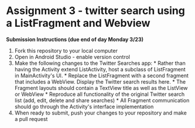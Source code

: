 # Assignment 3 - twitter search using a ListFragment and Webview 
**Submission Instructions (due end of day Monday 3/23)**
  1. Fork this repository to your local computer
  2. Open in Android Studio - enable version control
  3. Make the following changes to the Twitter Searches app:
    * Rather than having the Activity extend ListActivity, host a subclass of ListFragment in MainActivity's UI.
    * Replace the ListFragment with a second fragment that includes a WebView. Display the Twitter search results here.
    * The Fragment layouts should contain a TextView title as well as the ListView or WebView
    * Reproduce all functionality of the original Twitter search list (add, edit, delete and share searches)
    * All Fragment communication should go through the Activity's interface implementation
  4. When ready to submit, push your changes to your repository and make a pull request
